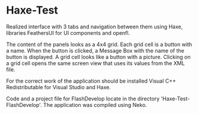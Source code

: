 # Haxe-Test

Realized interface with 3 tabs and navigation between them using Haxe, libraries FeathersUI for UI components and openfl. 

The content of the panels looks as a 4x4 grid. Each grid cell is a button with a name. When the button is clicked, a Message Box with the name of the button is displayed. A grid cell looks like a button with a picture. Clicking on a grid cell opens the same screen view that uses its values from the XML file.

For the correct work of the application should be installed Visual C++ Redistributable for Visual Studio and Haxe.

Code and a project file for FlashDevelop locate in the directory 'Haxe-Test-FlashDevelop'. The application was compiled using Neko.

